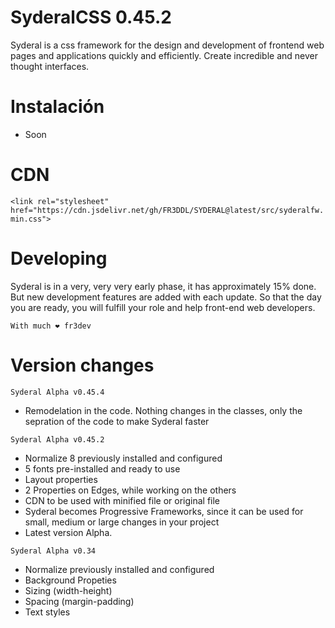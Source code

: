 # SyderalCSS 0.45.2

Syderal is a css framework for the design and development of frontend web pages and applications quickly and efficiently. Create incredible and never thought interfaces.

# Instalación
- Soon

# CDN
`<link rel="stylesheet" href="https://cdn.jsdelivr.net/gh/FR3DDL/SYDERAL@latest/src/syderalfw.min.css">`

# Developing
Syderal is in a very, very very early phase, it has approximately 15% done. But new development features are added with each update. So that the day you are ready, you will fulfill your role and help front-end web developers.

`With much ❤ fr3dev`


# Version changes

`Syderal Alpha v0.45.4`
- Remodelation in the code. Nothing changes in the classes, only the sepration of the code to make Syderal faster


`Syderal Alpha v0.45.2`
- Normalize 8 previously installed and configured
- 5 fonts pre-installed and ready to use
- Layout properties
- 2 Properties on Edges, while working on the others
- CDN to be used with minified file or original file
- Syderal becomes Progressive Frameworks, since it can be used for small, medium or large changes in your project
- Latest version Alpha.

`Syderal Alpha v0.34`
- Normalize previously installed and configured
- Background Propeties
- Sizing (width-height)
- Spacing (margin-padding)
- Text styles
